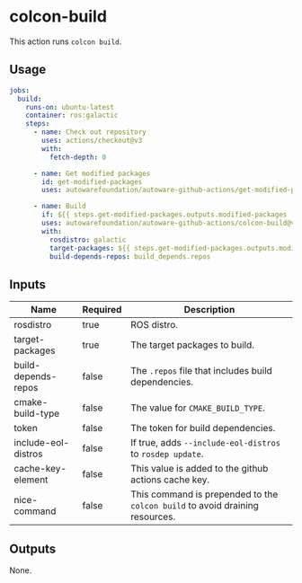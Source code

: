 # colcon-build

This action runs `colcon build`.

## Usage

```yaml
jobs:
  build:
    runs-on: ubuntu-latest
    container: ros:galactic
    steps:
      - name: Check out repository
        uses: actions/checkout@v3
        with:
          fetch-depth: 0

      - name: Get modified packages
        id: get-modified-packages
        uses: autowarefoundation/autoware-github-actions/get-modified-packages@v1

      - name: Build
        if: ${{ steps.get-modified-packages.outputs.modified-packages != '' }}
        uses: autowarefoundation/autoware-github-actions/colcon-build@v1
        with:
          rosdistro: galactic
          target-packages: ${{ steps.get-modified-packages.outputs.modified-packages }}
          build-depends-repos: build_depends.repos
```

## Inputs

| Name                | Required | Description                                                                  |
| ------------------- | -------- | ---------------------------------------------------------------------------- |
| rosdistro           | true     | ROS distro.                                                                  |
| target-packages     | true     | The target packages to build.                                                |
| build-depends-repos | false    | The `.repos` file that includes build dependencies.                          |
| cmake-build-type    | false    | The value for `CMAKE_BUILD_TYPE`.                                            |
| token               | false    | The token for build dependencies.                                            |
| include-eol-distros | false    | If true, adds `--include-eol-distros` to `rosdep update`.                    |
| cache-key-element   | false    | This value is added to the github actions cache key.                         |
| nice-command        | false    | This command is prepended to the `colcon build` to avoid draining resources. |

## Outputs

None.
